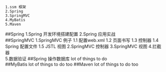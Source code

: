     1.ssm 框架
    2.Spring
    3.SpringMVC
    4.MyBatis
    5.Maven  
##Spring 
    1.Spring 开发环境搭建配置
    2.Spring 应用实战   
##SpringMVC
    1.SpringMVC 例子
        1.1 配置web.xml
        1.2 页面书写
        1.3 控制器
        1.4 Spring 配置文件
        1.5 JSTL 视图
    2.SpringMVC 控制器
    3.SpringMVC 视图
    4.拦截器     
    5.数据验证
##Spring 操作数据库
     lot of things to do  
##MyBatis 
    lot of things to do too
##Maven
     lot of things to do too
    
    
        